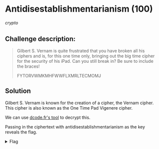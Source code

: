 # Antidisestablishmentarianism (100)
###### crypto

## Challenge description:
> Gilbert S. Vernam is quite frustrated that you have broken all his ciphers and is, for this one time only, bringing out the big time cipher for the security of his iPad. Can you still break in? Be sure to include the braces!
> 
> FYTORVWMKMHFWWFLXMRLTECMOMJ

## Solution
Gilbert S. Vernam is known for the creation of a cipher, the Vernam cipher. This cipher is also known as the One Time Pad Vigenere cipher. 

We can use [dcode.fr's tool](https://www.dcode.fr/vernam-cipher) to decrypt this.

Passing in the ciphertext with antidisestablishmentarianism as the key reveals the flag.

<details> 
    <summary>Flag</summary>
flag{ONEISTHELONELIESTNUMBER}
</details>